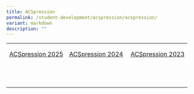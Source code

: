 ```yaml
---
title: ACSpression
permalink: /student-development/acspression/acspression/
variant: markdown
description: ""
---
```

<table style="minWidth: 75px">
<colgroup>
<col>
<col>
<col>
</colgroup>
<tbody>
<tr>
<td rowspan="1" colspan="1">
<p><a href="/the-race-we-run/" rel="noopener noreferrer nofollow" target="_blank">ACSpression 2025</a>
</p>
</td>
<td rowspan="1" colspan="1">
<p><a href="/heart-on-the-beach/" rel="noopener noreferrer nofollow" target="_blank">ACSpression 2024</a>
</p>
</td>
<td rowspan="1" colspan="1">
<p>&nbsp;<a href="/announcements/ACSpression-March-2023/Bring-Your-Parents-to-School-Day/" rel="noopener noreferrer nofollow" target="_blank">ACSpression 2023</a>
</p>
</td>
</tr>
<tr>
<td rowspan="1" colspan="1">
<p>&nbsp;</p>
</td>
<td rowspan="1" colspan="1">
<p>&nbsp;</p>
</td>
<td rowspan="1" colspan="1">
<p>&nbsp;</p>
</td>
</tr>
</tbody>
</table>
<p></p>